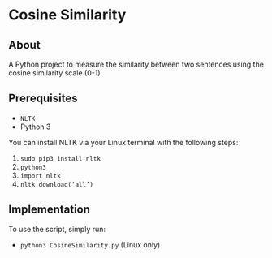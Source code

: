 # Cosine Similarity

## About

A Python project to measure the similarity between two sentences using the cosine similarity scale (0-1).

## Prerequisites

- `NLTK`
- Python 3

You can install NLTK via your Linux terminal with the following steps:

1. `sudo pip3 install nltk`
2. `python3`
3. `import nltk`
4. `nltk.download(‘all’)`

## Implementation

To use the script, simply run:

- `python3 CosineSimilarity.py` (Linux only)
